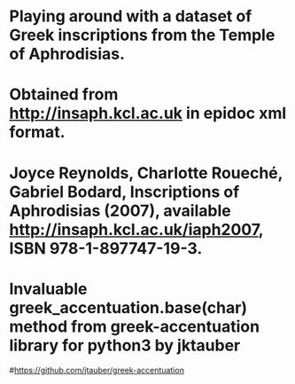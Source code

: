 # Playing around with a dataset of Greek inscriptions from the Temple of Aphrodisias. 
# Obtained from http://insaph.kcl.ac.uk in epidoc xml format.
# Joyce Reynolds, Charlotte Roueché, Gabriel Bodard, Inscriptions of Aphrodisias (2007), available <http://insaph.kcl.ac.uk/iaph2007>, ISBN 978-1-897747-19-3.
# Invaluable greek_accentuation.base(char) method from greek-accentuation library for python3 by jktauber
#https://github.com/jtauber/greek-accentuation

